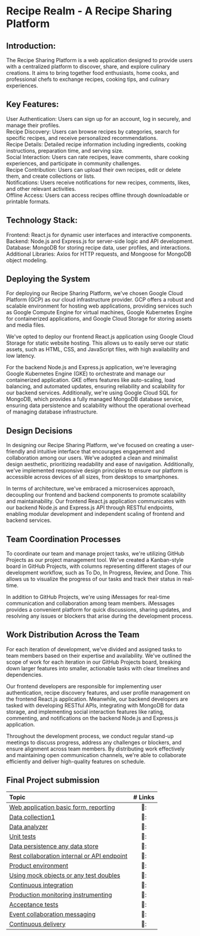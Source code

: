 # Recipe Realm - A Recipe Sharing Platform

## Introduction:
The Recipe Sharing Platform is a web application designed to provide users with a centralized platform to discover, share, and explore culinary creations. It aims to bring together food enthusiasts, home cooks, and professional chefs to exchange recipes, cooking tips, and culinary experiences.

## Key Features:

User Authentication: Users can sign up for an account, log in securely, and manage their profiles.\
Recipe Discovery: Users can browse recipes by categories, search for specific recipes, and receive personalized recommendations.\
Recipe Details: Detailed recipe information including ingredients, cooking instructions, preparation time, and serving size.\
Social Interaction: Users can rate recipes, leave comments, share cooking experiences, and participate in community challenges.\
Recipe Contribution: Users can upload their own recipes, edit or delete them, and create collections or lists.\
Notifications: Users receive notifications for new recipes, comments, likes, and other relevant activities.\
Offline Access: Users can access recipes offline through downloadable or printable formats.


## Technology Stack:

Frontend: React.js for dynamic user interfaces and interactive components.\
Backend: Node.js and Express.js for server-side logic and API development.\
Database: MongoDB for storing recipe data, user profiles, and interactions.\
Additional Libraries: Axios for HTTP requests, and Mongoose for MongoDB object modeling.

## Deploying the System

For deploying our Recipe Sharing Platform, we've chosen Google Cloud Platform (GCP) as our cloud infrastructure provider. GCP offers a robust and scalable environment for hosting web applications, providing services such as Google Compute Engine for virtual machines, Google Kubernetes Engine for containerized applications, and Google Cloud Storage for storing assets and media files.

We've opted to deploy our frontend React.js application using Google Cloud Storage for static website hosting. This allows us to easily serve our static assets, such as HTML, CSS, and JavaScript files, with high availability and low latency.

For the backend Node.js and Express.js application, we're leveraging Google Kubernetes Engine (GKE) to orchestrate and manage our containerized application. GKE offers features like auto-scaling, load balancing, and automated updates, ensuring reliability and scalability for our backend services. Additionally, we're using Google Cloud SQL for MongoDB, which provides a fully managed MongoDB database service, ensuring data persistence and scalability without the operational overhead of managing database infrastructure.

## Design Decisions

In designing our Recipe Sharing Platform, we've focused on creating a user-friendly and intuitive interface that encourages engagement and collaboration among our users. We've adopted a clean and minimalist design aesthetic, prioritizing readability and ease of navigation. Additionally, we've implemented responsive design principles to ensure our platform is accessible across devices of all sizes, from desktops to smartphones.

In terms of architecture, we've embraced a microservices approach, decoupling our frontend and backend components to promote scalability and maintainability. Our frontend React.js application communicates with our backend Node.js and Express.js API through RESTful endpoints, enabling modular development and independent scaling of frontend and backend services.

## Team Coordination Processes

To coordinate our team and manage project tasks, we're utilizing GitHub Projects as our project management tool. We've created a Kanban-style board in GitHub Projects, with columns representing different stages of our development workflow, such as To Do, In Progress, Review, and Done. This allows us to visualize the progress of our tasks and track their status in real-time.

In addition to GitHub Projects, we're using iMessages for real-time communication and collaboration among team members. iMessages provides a convenient platform for quick discussions, sharing updates, and resolving any issues or blockers that arise during the development process.

## Work Distribution Across the Team

For each iteration of development, we've divided and assigned tasks to team members based on their expertise and availability. We've outlined the scope of work for each iteration in our GitHub Projects board, breaking down larger features into smaller, actionable tasks with clear timelines and dependencies.

Our frontend developers are responsible for implementing user authentication, recipe discovery features, and user profile management on the frontend React.js application. Meanwhile, our backend developers are tasked with developing RESTful APIs, integrating with MongoDB for data storage, and implementing social interaction features like rating, commenting, and notifications on the backend Node.js and Express.js application.

Throughout the development process, we conduct regular stand-up meetings to discuss progress, address any challenges or blockers, and ensure alignment across team members. By distributing work effectively and maintaining open communication channels, we're able to collaborate efficiently and deliver high-quality features on schedule.

## Final Project submission
|Topic|# Links|
|:---|:---:|
|[Web application basic form, reporting]()|🔗:|
|[Data collection1]()|🔗:|
|[Data analyzer]()|🔗:|
|[Unit tests]()|🔗:|
|[Data persistence any data store]()|🔗:|
|[Rest collaboration internal or API endpoint]()|🔗:|
|[Product environment]()|🔗:|
|[Using mock objects or any test doubles]()|🔗:|
|[Continuous integration]()|🔗:|
|[Production monitoring instrumenting]()|🔗:|
|[Acceptance tests]()|🔗:|
|[Event collaboration messaging]()|🔗:|
|[Continuous delivery]()|🔗:|

